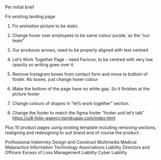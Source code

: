 Per initial brief 

Fix existing landing page 

1. Fix animation picture to be static 
2. Change hover over employees to be same colour purple, as the “our team” 
3. Our produces arrows, need to be properly aligned with text centred 
4. Let’s Work Together Page - need Favicon, to be centred with very low opacity so writing goes over it. 
5. Remove Instagram boxes from contact form and move to bottom of footer. No boxes, just change hover colour 
6. Make the bottom of the page have no white gap. So it finishes at the picture footer 
7. Change colours of shapes in “let’s work together” section. 

8. Change the footer to match the figma footer “footer and let’s talk” 
https://ui8-folio-agency.herokuapp.com/index.html

Plus 10 product pages using existing template including removing sections, realigning and redesigning to suit brand and of course the product . 

Professional Indemnity
Design and Construct
Multimedia
Medical Malpractice 
Information Technology 
Associations Liability
Directors and Officers
Excess of Loss
Management Liability 
Cyber Liability
